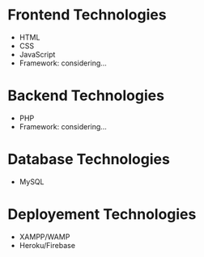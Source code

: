 # Frontend Technologies

- HTML
- CSS
- JavaScript
- Framework: considering...

# Backend Technologies

- PHP
- Framework: considering...

# Database Technologies

- MySQL

# Deployement Technologies

- XAMPP/WAMP
- Heroku/Firebase


